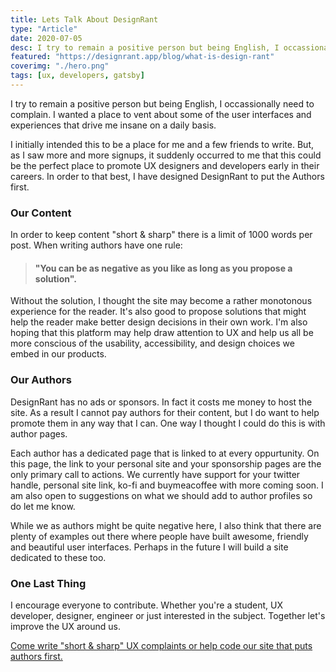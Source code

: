 ```yaml
---
title: Lets Talk About DesignRant
type: "Article"
date: 2020-07-05
desc: I try to remain a positive person but being English, I occassionally need to complain. I wanted a place to vent about some of the user interfaces and experiences that drive me insane on a daily basis.
featured: "https://designrant.app/blog/what-is-design-rant"
coverimg: "./hero.png"
tags: [ux, developers, gatsby]
---
```


I try to remain a positive person but being English, I occassionally need to complain. I wanted a place to vent about some of the user interfaces and experiences that drive me insane on a daily basis. 

I initially intended this to be a place for me and a few friends to write. But, as I saw more and more signups, it suddenly occurred to me that this could be the perfect place to promote UX designers and developers early in their careers. In order to that best, I have designed DesignRant to put the Authors first.

### Our Content

In order to keep content "short & sharp" there is a limit of 1000 words per post. When writing authors have one rule:


> #### "You can be as negative as you like as long as you propose a solution".

Without the solution, I thought the site may become a rather monotonous experience for the reader. It's also good to propose solutions that might help the reader make better design decisions in their own work. I'm also hoping that this platform may help draw attention to UX and help us all be more conscious of the usability, accessibility, and design choices we embed in our products.

### Our Authors 

DesignRant has no ads or sponsors. In fact it costs me money to host the site. As a result I cannot pay authors for their content, but I do want to help promote them in any way that I can. One way I thought I could do this is with author pages.

Each author has a dedicated page that is linked to at every oppurtunity. On this page, the link to your personal site and your sponsorship pages are the only primary call to actions. We currently have support for your twitter handle, personal site link, ko-fi and buymeacoffee with more coming soon. I am also open to suggestions on what we should add to author profiles so do let me know.

While we as authors might be quite negative here, I also think that there are plenty of examples out there where people have built awesome, friendly and beautiful user interfaces. Perhaps in the future I will build a site dedicated to these too. 

### One Last Thing

I encourage everyone to contribute. Whether you're a student, UX developer, designer, engineer or just interested in the subject. Together let's improve the UX around us. 

[Come write "short & sharp" UX complaints or help code our site that puts authors first.](https://github.com/slarsendisney/designrant-app)

